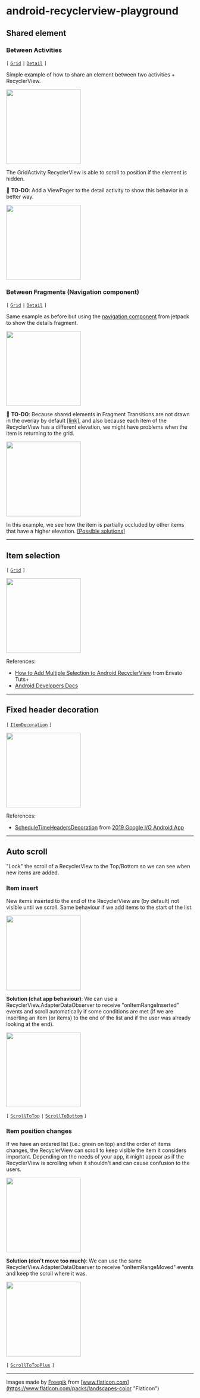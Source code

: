 # android-recyclerview-playground

## Shared element

### Between Activities

`[`
  [`Grid`](activitysharedelements/src/main/java/com/spundev/activitysharedelements/GridActivity.kt)
`|`
  [`Detail`](activitysharedelements/src/main/java/com/spundev/activitysharedelements/DetailActivity.kt)
`]`

Simple example of how to share an element between two activities + RecyclerView.

<img src="screenshots/activity_main.gif" width="200" style="max-width:100%;">

The GridActivity RecyclerView is able to scroll to position if the element is hidden.

:memo: **TO-DO**: Add a ViewPager to the detail activity to show this behavior in a better way.

<img src="screenshots/activity_scroll.gif" width="200" style="max-width:100%;">

### Between Fragments (Navigation component)

`[`
  [`Grid`](navigationsharedelements/src/main/java/com/spundev/navigationsharedelements/GridFragment.kt)
`|`
  [`Detail`](navigationsharedelements/src/main/java/com/spundev/navigationsharedelements/DetailFragment.kt)
`]`

Same example as before but using the [navigation component](https://developer.android.com/guide/navigation) from jetpack to show the details fragment.

<img src="screenshots/fragment_main.gif" width="200" style="max-width:100%;">

:memo: **TO-DO**: Because shared elements in Fragment Transitions are not drawn in the overlay by default [[link]](https://stackoverflow.com/a/27906055), and also because each item of the RecyclerView has a different elevation, we might have problems when the item is returning to the grid.

<img src="screenshots/fragment_bug.gif" width="200" style="max-width:100%;">

In this example, we see how the item is partially occluded by other items that have a higher elevation. [[Possible solutions]](https://youtu.be/912hbLVdIQE?t=1772)

---

## Item selection

`[`
  [`Grid`](multiselect/src/main/java/com/spundev/multiselect/GridActivity.kt)
`]`

<img src="screenshots/multiselect_main.gif" width="200" style="max-width:100%;">

References:

- [How to Add Multiple Selection to Android RecyclerView](https://code.tutsplus.com/tutorials/how-to-add-selection-support-to-a-recyclerview--cms-32175) from Envato Tuts+
- [Android Developers Docs](https://developer.android.com/reference/androidx/recyclerview/selection/package-summary)

---

## Fixed header decoration

`[`
  [`ItemDecoration`](fixedheader/src/main/java/com/spundev/fixedheader/DateHeaderDecoration.kt)
`]`

<img src="screenshots/fixed_header_main.gif" width="200" style="max-width:100%;">

References:

- [ScheduleTimeHeadersDecoration](https://github.com/google/iosched/blob/master/mobile/src/main/java/com/google/samples/apps/iosched/ui/schedule/ScheduleTimeHeadersDecoration.kt) from [2019 Google I/O Android App](https://github.com/google/iosched)

---

## Auto scroll

"Lock" the scroll of a RecyclerView to the Top/Bottom so we can see when new items are added.

### Item insert

New items inserted to the end of the RecyclerView are (by default) not visible until we scroll. Same behaviour if we add items to the start of the list.

<img src="screenshots/autoscroll/none_add_bottom.gif" width="200" style="max-width:100%;">

**Solution (chat app behaviour)**: We can use a RecyclerView.AdapterDataObserver to receive "onItemRangeInserted" events and scroll automatically if some conditions are met (if we are inserting an item (or items) to the end of the list and if the user was already looking at the end).

<img src="screenshots/autoscroll/bottom_add_bottom.gif" width="200" style="max-width:100%;">

`[`
  [`ScrollToTop`](autoscroll/src/main/java/com/spundev/autoscroll/scrollObservers/MyScrollToTopObserver.kt)
`|`
  [`ScrollToBottom`](autoscroll/src/main/java/com/spundev/autoscroll/scrollObservers/MyScrollToBottomObserver.kt)
`]`

### Item position changes

If we have an ordered list (i.e.: green on top) and the order of items changes, the RecyclerView can scroll to keep visible the item it considers important. Depending on the needs of your app, it might appear as if the RecyclerView is scrolling when it shouldn't and can cause confusion to the users.

<img src="screenshots/autoscroll/top_move.gif" width="200" style="max-width:100%;">

**Solution (don't move too much)**: We can use the same RecyclerView.AdapterDataObserver to receive "onItemRangeMoved" events and keep the scroll where it was.

<img src="screenshots/autoscroll/top_plus_move.gif" width="200" style="max-width:100%;">

`[`
  [`ScrollToTopPlus`](autoscroll/src/main/java/com/spundev/autoscroll/scrollObservers/MyScrollToTopPlusObserver.kt)
`]`

---

Images made by [Freepik](https://www.flaticon.com/authors/freepik "Freepik") from [www.flaticon.com](https://www.flaticon.com/packs/landscapes-color "Flaticon")